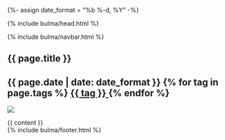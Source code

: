 {%- assign date_format = "%b %-d, %Y" -%}

{% include bulma/head.html %}
 <body>
  {% include bulma/navbar.html %}
    <section class="hero is-light">
      <div class="hero-body">
        <div class="container">
          <h1 class="title">
              {{ page.title }}
          </h1>
          <h2 class="subtitle">
              {{ page.date | date: date_format }}
              {% for tag in page.tags %} 
              <a href='{{ "/tags" | relative_url }}?tag={{ tag }}'> 
              <span class="tag is-info is-light">{{ tag }}</span>
              </a>
              {% endfor %}
          </h2>
        </div>
      </div>
    </section>
    <article class='section'>
      <div class='has-text-centered'>
          <p> <img src='{{ page.image }}' /> </p>
      </div>
      <div class='content'>
        {{ content }}
      </div>
    </article>
 </body>
  {% include bulma/footer.html %}
</html>
